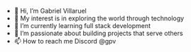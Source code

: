 - 👋 Hi, I’m Gabriel Villaruel
- 👀 My interest is in exploring the world through technology
- 🌱 I’m currently learning full stack development
- 💞️ I’m passionate about building projects that serve others
- 📫 How to reach me Discord @gpv

<!---
GPVcode/GPVcode is a ✨ special ✨ repository because its `README.md` (this file) appears on your GitHub profile.
You can click the Preview link to take a look at your changes.
--->
